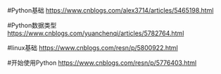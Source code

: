 #Python基础
    https://www.cnblogs.com/alex3714/articles/5465198.html
    
#Python数据类型
    https://www.cnblogs.com/yuanchenqi/articles/5782764.html
    
 #linux基础
   https://www.cnblogs.com/resn/p/5800922.html

#开始使用Python
    https://www.cnblogs.com/resn/p/5776403.html
    
    
 
 
